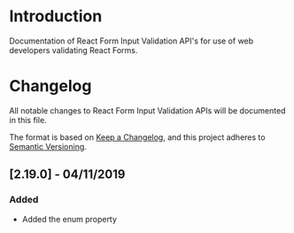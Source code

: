 # Introduction
Documentation of React Form Input Validation API's for use of web developers validating React Forms.

# Changelog
All notable changes to React Form Input Validation APIs will be documented in this file.

The format is based on [Keep a Changelog](https://keepachangelog.com/en/1.0.0/),
and this project adheres to [Semantic Versioning](https://semver.org/spec/v2.0.0.html).

## [2.19.0] - 04/11/2019
### Added
- Added the enum property
